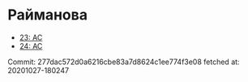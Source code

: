 # Райманова
- [23: AC](23.md)
- [24: AC](24.md)

Commit: 277dac572d0a6216cbe83a7d8624c1ee774f3e08
 fetched at: 20201027-180247
